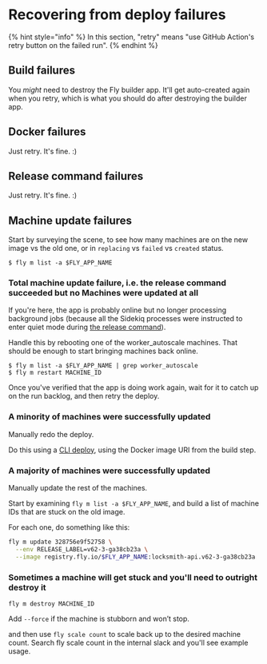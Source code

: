 # Recovering from deploy failures

{% hint style="info" %}
In this section, "retry" means "use GitHub Action's retry button on the failed run".
{% endhint %}

## Build failures

You _might_ need to destroy the Fly builder app. It'll get auto-created again when you retry, which is what you should do after destroying the builder app.

## Docker failures

Just retry. It's fine. :)

## Release command failures

Just retry. It's fine. :)

## Machine update failures

Start by surveying the scene, to see how many machines are on the new image vs the old one, or in `replacing` vs `failed` vs `created` status.

```
$ fly m list -a $FLY_APP_NAME
```

### Total machine update failure, i.e. the release command succeeded but no Machines were updated at all

If you're here, the app is probably online but no longer processing background jobs (because all the Sidekiq processes were instructed to enter quiet mode during [the release command](./#release-commands)).

Handle this by rebooting one of the worker\_autoscale machines. That should be enough to start bringing machines back online.

```
$ fly m list -a $FLY_APP_NAME | grep worker_autoscale
$ fly m restart MACHINE_ID
```

Once you've verified that the app is doing work again, wait for it to catch up on the run backlog, and then retry the deploy.

### **A minority of machines were successfully updated**

Manually redo the deploy.

Do this using a [CLI deploy](./#cli-deploys), using the Docker image URI from the build step.

### A majority of machines were successfully updated

Manually update the rest of the machines.

Start by examining `fly m list -a $FLY_APP_NAME`, and build a list of machine IDs that are stuck on the old image.

For each one, do something like this:

```sh
fly m update 328756e9f52758 \
  --env RELEASE_LABEL=v62-3-ga38cb23a \
  --image registry.fly.io/$FLY_APP_NAME:locksmith-api.v62-3-ga38cb23a
```

### Sometimes a machine will get stuck and you'll need to outright destroy it

`fly m destroy MACHINE_ID`

Add `--force` if the machine is stubborn and won’t stop.

and then use `fly scale count` to scale back up to the desired machine count. Search fly scale count in the internal slack and you'll see example usage.
